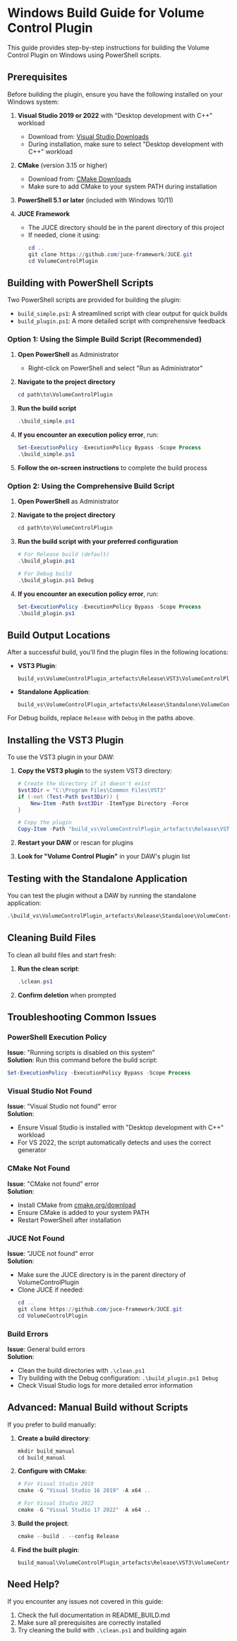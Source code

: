 # Windows Build Guide for Volume Control Plugin

This guide provides step-by-step instructions for building the Volume Control Plugin on Windows using PowerShell scripts.

## Prerequisites

Before building the plugin, ensure you have the following installed on your Windows system:

1. **Visual Studio 2019 or 2022** with "Desktop development with C++" workload
   - Download from: [Visual Studio Downloads](https://visualstudio.microsoft.com/downloads/)
   - During installation, make sure to select "Desktop development with C++" workload

2. **CMake** (version 3.15 or higher)
   - Download from: [CMake Downloads](https://cmake.org/download/)
   - Make sure to add CMake to your system PATH during installation

3. **PowerShell 5.1 or later** (included with Windows 10/11)

4. **JUCE Framework**
   - The JUCE directory should be in the parent directory of this project
   - If needed, clone it using:
     ```powershell
     cd ..
     git clone https://github.com/juce-framework/JUCE.git
     cd VolumeControlPlugin
     ```

## Building with PowerShell Scripts

Two PowerShell scripts are provided for building the plugin:

- `build_simple.ps1`: A streamlined script with clear output for quick builds
- `build_plugin.ps1`: A more detailed script with comprehensive feedback

### Option 1: Using the Simple Build Script (Recommended)

1. **Open PowerShell** as Administrator
   - Right-click on PowerShell and select "Run as Administrator"

2. **Navigate to the project directory**
   ```powershell
   cd path\to\VolumeControlPlugin
   ```

3. **Run the build script**
   ```powershell
   .\build_simple.ps1
   ```

4. **If you encounter an execution policy error**, run:
   ```powershell
   Set-ExecutionPolicy -ExecutionPolicy Bypass -Scope Process
   .\build_simple.ps1
   ```

5. **Follow the on-screen instructions** to complete the build process

### Option 2: Using the Comprehensive Build Script

1. **Open PowerShell** as Administrator

2. **Navigate to the project directory**
   ```powershell
   cd path\to\VolumeControlPlugin
   ```

3. **Run the build script with your preferred configuration**
   ```powershell
   # For Release build (default)
   .\build_plugin.ps1
   
   # For Debug build
   .\build_plugin.ps1 Debug
   ```

4. **If you encounter an execution policy error**, run:
   ```powershell
   Set-ExecutionPolicy -ExecutionPolicy Bypass -Scope Process
   .\build_plugin.ps1
   ```

## Build Output Locations

After a successful build, you'll find the plugin files in the following locations:

- **VST3 Plugin**:
  ```
  build_vs\VolumeControlPlugin_artefacts\Release\VST3\VolumeControlPlugin.vst3
  ```

- **Standalone Application**:
  ```
  build_vs\VolumeControlPlugin_artefacts\Release\Standalone\VolumeControlPlugin.exe
  ```

For Debug builds, replace `Release` with `Debug` in the paths above.

## Installing the VST3 Plugin

To use the VST3 plugin in your DAW:

1. **Copy the VST3 plugin** to the system VST3 directory:
   ```powershell
   # Create the directory if it doesn't exist
   $vst3Dir = "C:\Program Files\Common Files\VST3"
   if (-not (Test-Path $vst3Dir)) {
       New-Item -Path $vst3Dir -ItemType Directory -Force
   }

   # Copy the plugin
   Copy-Item -Path "build_vs\VolumeControlPlugin_artefacts\Release\VST3\VolumeControlPlugin.vst3" -Destination $vst3Dir -Recurse -Force
   ```

2. **Restart your DAW** or rescan for plugins

3. **Look for "Volume Control Plugin"** in your DAW's plugin list

## Testing with the Standalone Application

You can test the plugin without a DAW by running the standalone application:

```powershell
.\build_vs\VolumeControlPlugin_artefacts\Release\Standalone\VolumeControlPlugin.exe
```

## Cleaning Build Files

To clean all build files and start fresh:

1. **Run the clean script**:
   ```powershell
   .\clean.ps1
   ```

2. **Confirm deletion** when prompted

## Troubleshooting Common Issues

### PowerShell Execution Policy

**Issue**: "Running scripts is disabled on this system"  
**Solution**: Run this command before the build script:
```powershell
Set-ExecutionPolicy -ExecutionPolicy Bypass -Scope Process
```

### Visual Studio Not Found

**Issue**: "Visual Studio not found" error  
**Solution**: 
- Ensure Visual Studio is installed with "Desktop development with C++" workload
- For VS 2022, the script automatically detects and uses the correct generator

### CMake Not Found

**Issue**: "CMake not found" error  
**Solution**:
- Install CMake from [cmake.org/download](https://cmake.org/download/)
- Ensure CMake is added to your system PATH
- Restart PowerShell after installation

### JUCE Not Found

**Issue**: "JUCE not found" error  
**Solution**:
- Make sure the JUCE directory is in the parent directory of VolumeControlPlugin
- Clone JUCE if needed:
  ```powershell
  cd ..
  git clone https://github.com/juce-framework/JUCE.git
  cd VolumeControlPlugin
  ```

### Build Errors

**Issue**: General build errors  
**Solution**:
- Clean the build directories with `.\clean.ps1`
- Try building with the Debug configuration: `.\build_plugin.ps1 Debug`
- Check Visual Studio logs for more detailed error information

## Advanced: Manual Build without Scripts

If you prefer to build manually:

1. **Create a build directory**:
   ```powershell
   mkdir build_manual
   cd build_manual
   ```

2. **Configure with CMake**:
   ```powershell
   # For Visual Studio 2019
   cmake -G "Visual Studio 16 2019" -A x64 ..
   
   # For Visual Studio 2022
   cmake -G "Visual Studio 17 2022" -A x64 ..
   ```

3. **Build the project**:
   ```powershell
   cmake --build . --config Release
   ```

4. **Find the built plugin**:
   ```
   build_manual\VolumeControlPlugin_artefacts\Release\VST3\VolumeControlPlugin.vst3
   ```

## Need Help?

If you encounter any issues not covered in this guide:

1. Check the full documentation in README_BUILD.md
2. Make sure all prerequisites are correctly installed
3. Try cleaning the build with `.\clean.ps1` and building again